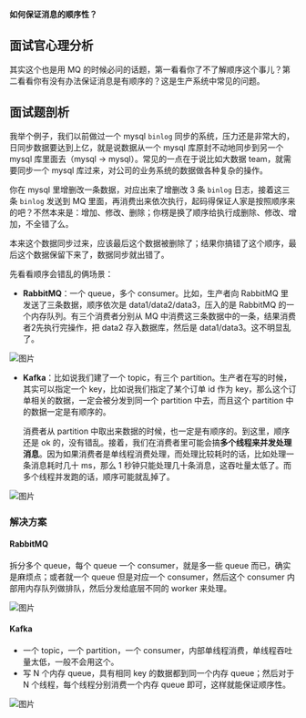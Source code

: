 **如何保证消息的顺序性？**

## 面试官心理分析

其实这个也是用 MQ 的时候必问的话题，第一看看你了不了解顺序这个事儿？第二看看你有没有办法保证消息是有顺序的？这是生产系统中常见的问题。

## 面试题剖析

我举个例子，我们以前做过一个 mysql `binlog` 同步的系统，压力还是非常大的，日同步数据要达到上亿，就是说数据从一个 mysql 库原封不动地同步到另一个 mysql 库里面去（mysql -> mysql）。常见的一点在于说比如大数据 team，就需要同步一个 mysql 库过来，对公司的业务系统的数据做各种复杂的操作。

你在 mysql 里增删改一条数据，对应出来了增删改 3 条 `binlog` 日志，接着这三条 `binlog` 发送到 MQ 里面，再消费出来依次执行，起码得保证人家是按照顺序来的吧？不然本来是：增加、修改、删除；你楞是换了顺序给执行成删除、修改、增加，不全错了么。

本来这个数据同步过来，应该最后这个数据被删除了；结果你搞错了这个顺序，最后这个数据保留下来了，数据同步就出错了。

先看看顺序会错乱的俩场景：

- **RabbitMQ**：一个 queue，多个 consumer。比如，生产者向 RabbitMQ 里发送了三条数据，顺序依次是 data1/data2/data3，压入的是 RabbitMQ 的一个内存队列。有三个消费者分别从 MQ 中消费这三条数据中的一条，结果消费者2先执行完操作，把 data2 存入数据库，然后是 data1/data3。这不明显乱了。



![图片](https://mmbiz.qpic.cn/mmbiz_png/8KKrHK5ic6XDIt0s57MEKgelOepzNzCsYo47StIIMFVKBxd3lFQAZn72ouT0QURGCJq443EyTjs7uTXMmtxVDiaw/640?wx_fmt=png&tp=webp&wxfrom=5&wx_lazy=1&wx_co=1)



- **Kafka**：比如说我们建了一个 topic，有三个 partition。生产者在写的时候，其实可以指定一个 key，比如说我们指定了某个订单 id 作为 key，那么这个订单相关的数据，一定会被分发到同一个 partition 中去，而且这个 partition 中的数据一定是有顺序的。

  
  消费者从 partition 中取出来数据的时候，也一定是有顺序的。到这里，顺序还是 ok 的，没有错乱。接着，我们在消费者里可能会搞**多个线程来并发处理消息**。因为如果消费者是单线程消费处理，而处理比较耗时的话，比如处理一条消息耗时几十 ms，那么 1 秒钟只能处理几十条消息，这吞吐量太低了。而多个线程并发跑的话，顺序可能就乱掉了。

![图片](https://mmbiz.qpic.cn/mmbiz_png/8KKrHK5ic6XDIt0s57MEKgelOepzNzCsYIyLDf1g1rIYico8xFr9aHQ4NbO8paa0AfBN8rH7myESg894dfR3sEjg/640?wx_fmt=png&tp=webp&wxfrom=5&wx_lazy=1&wx_co=1)



### 解决方案

#### RabbitMQ

拆分多个 queue，每个 queue 一个 consumer，就是多一些 queue 而已，确实是麻烦点；或者就一个 queue 但是对应一个 consumer，然后这个 consumer 内部用内存队列做排队，然后分发给底层不同的 worker 来处理。

![图片](https://mmbiz.qpic.cn/mmbiz_png/8KKrHK5ic6XDIt0s57MEKgelOepzNzCsY0QfG7pk4sZujFFUWCIuu11ibOTBNBtcUnyPdllYXxlW63icvVXNHl39w/640?wx_fmt=png&tp=webp&wxfrom=5&wx_lazy=1&wx_co=1)

#### Kafka

- 一个 topic，一个 partition，一个 consumer，内部单线程消费，单线程吞吐量太低，一般不会用这个。
- 写 N 个内存 queue，具有相同 key 的数据都到同一个内存 queue；然后对于 N 个线程，每个线程分别消费一个内存 queue 即可，这样就能保证顺序性。





![图片](https://mmbiz.qpic.cn/mmbiz_png/8KKrHK5ic6XDIt0s57MEKgelOepzNzCsYpKibVAVqxtPS1VUTVHSF91XTGkeSmKYuayyPVA6da6XR0SiaibEsyR38g/640?wx_fmt=png&tp=webp&wxfrom=5&wx_lazy=1&wx_co=1)